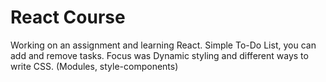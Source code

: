 # React Course

Working on an assignment and learning React.
Simple To-Do List, you can add and remove tasks.
Focus was Dynamic styling and different ways to write CSS.
(Modules, style-components)

